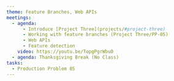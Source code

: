 ```yaml
---
theme: Feature Branches, Web APIs
meetings:
  - agenda:
      - Introduce [Project Three](projects/#project-three)
      - Working with feature branches (Project Three/PP-05)
      - Web APIs
      - Feature detection
    video: https://youtu.be/TopgPgrWbu0
  - agenda: Thanksgiving Break (No Class)
tasks:
  - Production Problem 05
---
```

